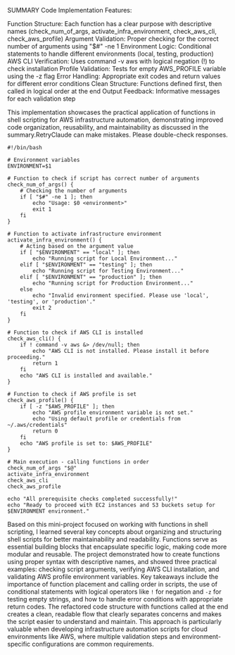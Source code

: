SUMMARY
Code Implementation Features:

Function Structure: Each function has a clear purpose with descriptive names (check_num_of_args, activate_infra_environment, check_aws_cli, check_aws_profile)
Argument Validation: Proper checking for the correct number of arguments using "$#" -ne 1
Environment Logic: Conditional statements to handle different environments (local, testing, production)
AWS CLI Verification: Uses command -v aws with logical negation (!) to check installation
Profile Validation: Tests for empty AWS_PROFILE variable using the -z flag
Error Handling: Appropriate exit codes and return values for different error conditions
Clean Structure: Functions defined first, then called in logical order at the end
Output Feedback: Informative messages for each validation step

This implementation showcases the practical application of functions in shell scripting for AWS infrastructure automation, demonstrating improved code organization, reusability, and maintainability as discussed in the summary.RetryClaude can make mistakes. Please double-check responses. 

```
#!/bin/bash

# Environment variables
ENVIRONMENT=$1

# Function to check if script has correct number of arguments
check_num_of_args() {
    # Checking the number of arguments
    if [ "$#" -ne 1 ]; then
        echo "Usage: $0 <environment>"
        exit 1
    fi
}

# Function to activate infrastructure environment
activate_infra_environment() {
    # Acting based on the argument value
    if [ "$ENVIRONMENT" == "local" ]; then
        echo "Running script for Local Environment..."
    elif [ "$ENVIRONMENT" == "testing" ]; then
        echo "Running script for Testing Environment..."
    elif [ "$ENVIRONMENT" == "production" ]; then
        echo "Running script for Production Environment..."
    else
        echo "Invalid environment specified. Please use 'local', 'testing', or 'production'."
        exit 2
    fi
}

# Function to check if AWS CLI is installed
check_aws_cli() {
    if ! command -v aws &> /dev/null; then
        echo "AWS CLI is not installed. Please install it before proceeding."
        return 1
    fi
    echo "AWS CLI is installed and available."
}

# Function to check if AWS profile is set
check_aws_profile() {
    if [ -z "$AWS_PROFILE" ]; then
        echo "AWS profile environment variable is not set."
        echo "Using default profile or credentials from ~/.aws/credentials"
        return 0
    fi
    echo "AWS profile is set to: $AWS_PROFILE"
}

# Main execution - calling functions in order
check_num_of_args "$@"
activate_infra_environment
check_aws_cli
check_aws_profile

echo "All prerequisite checks completed successfully!"
echo "Ready to proceed with EC2 instances and S3 buckets setup for $ENVIRONMENT environment."
```

Based on this mini-project focused on working with functions in shell scripting, 
I learned several key concepts about organizing and structuring shell scripts for better maintainability and readability. Functions serve as essential building blocks that encapsulate specific logic, making code more modular and reusable. 
The project demonstrated how to create functions using proper syntax with descriptive names, and showed three practical examples: checking script arguments, verifying AWS CLI installation, and validating AWS profile environment variables. 
Key takeaways include the importance of function placement and calling order in scripts, the use of conditional statements with logical operators like `!` for negation and `-z` for testing empty strings, and how to handle error conditions with appropriate return codes. The refactored code structure with functions called at the end creates a clean, readable flow that clearly separates concerns and makes the script easier to understand and maintain. 
This approach is particularly valuable when developing infrastructure automation scripts for cloud environments like AWS, where multiple validation steps and environment-specific configurations are common requirements.
